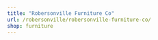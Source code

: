 ```yaml
---
title: "Robersonville Furniture Co"
url: /robersonville/robersonville-furniture-co/
shop: furniture
---
```

